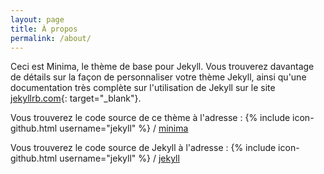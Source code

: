```yaml
---
layout: page
title: À propos
permalink: /about/
---
```


Ceci est Minima, le thème de base pour Jekyll. Vous trouverez davantage de détails sur la façon de personnaliser votre thème Jekyll, ainsi qu'une documentation très complète sur l'utilisation de Jekyll sur le site  [jekyllrb.com](https://jekyllrb.com/){: target="_blank"}.

Vous trouverez le code source de ce thème à l'adresse :
{% include icon-github.html username="jekyll" %} /
[minima](https://github.com/jekyll/minima)

Vous trouverez le code source de Jekyll à l'adresse :
{% include icon-github.html username="jekyll" %} /
[jekyll](https://github.com/jekyll/jekyll)
